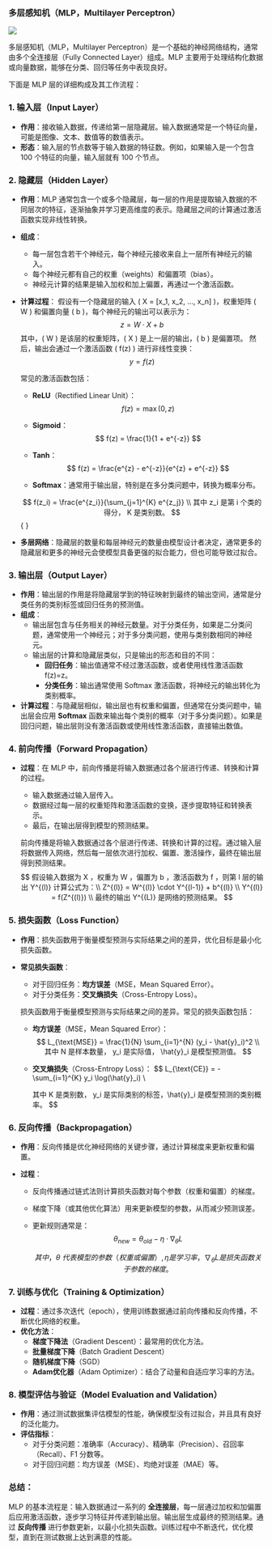### 多层感知机（MLP，Multilayer Perceptron）

![](C:\Users\边贺贺\Documents\github\note\机器学习笔记\图片\MLP\MLP-1.png)



多层感知机（MLP，Multilayer Perceptron）是一个基础的神经网络结构，通常由多个全连接层（Fully Connected Layer）组成。MLP 主要用于处理结构化数据或向量数据，能够在分类、回归等任务中表现良好。

下面是 MLP 层的详细构成及其工作流程：

### 1. **输入层（Input Layer）**
   - **作用**：接收输入数据，传递给第一层隐藏层。输入数据通常是一个特征向量，可能是图像、文本、数值等的数值表示。
   - **形态**：输入层的节点数等于输入数据的特征数。例如，如果输入是一个包含 100 个特征的向量，输入层就有 100 个节点。

### 2. **隐藏层（Hidden Layer）**
   - **作用**：MLP 通常包含一个或多个隐藏层，每一层的作用是提取输入数据的不同层次的特征，逐渐抽象并学习更高维度的表示。隐藏层之间的计算通过激活函数实现非线性转换。
   - **组成**：
     - 每一层包含若干个神经元，每个神经元接收来自上一层所有神经元的输入。
     - 每个神经元都有自己的权重（weights）和偏置项（bias）。
     - 神经元计算的结果是输入加权和加上偏置，再通过一个激活函数。
   - **计算过程**：
     假设有一个隐藏层的输入 \( X = [x_1, x_2, ..., x_n] \)，权重矩阵 \( W \) 和偏置向量 \( b \)，每个神经元的输出可以表示为：
     $$
        z = W \cdot X + b
     $$
     其中，\( W \) 是该层的权重矩阵，\( X \) 是上一层的输出，\( b \) 是偏置项。
     然后，输出会通过一个激活函数 \( f(z) \) 进行非线性变换：
     $$
     y = f(z)
     $$
     
     常见的激活函数包括：
     
     - **ReLU**（Rectified Linear Unit）：
       $$
       f(z) = \max(0, z)
       $$
       
     - **Sigmoid**：
       $$
       f(z) = \frac{1}{1 + e^{-z}} 
       $$
       
     - **Tanh**：
       $$
        f(z) = \frac{e^{z} - e^{-z}}{e^{z} + e^{-z}}
       $$
       
     - **Softmax**：通常用于输出层，特别是在多分类问题中，转换为概率分布。
     
     $$
     f(z_i) = \frac{e^{z_i}}{\sum_{j=1}^{K} e^{z_j}}  \\ 其中  z_i 是第  i 个类的得分， K  是类别数。
     $$ { }
     
     
     
   - **多层网络**：隐藏层的数量和每层神经元的数量由模型设计者决定，通常更多的隐藏层和更多的神经元会使模型具备更强的拟合能力，但也可能导致过拟合。

### 3. **输出层（Output Layer）**
   - **作用**：输出层的作用是将隐藏层学到的特征映射到最终的输出空间，通常是分类任务的类别标签或回归任务的预测值。
   - **组成**：
     - 输出层包含与任务相关的神经元数量。对于分类任务，如果是二分类问题，通常使用一个神经元；对于多分类问题，使用与类别数相同的神经元。
     - 输出层的计算和隐藏层类似，只是输出的形态和目的不同：
       - **回归任务**：输出值通常不经过激活函数，或者使用线性激活函数 f(z)=z。
       - **分类任务**：输出通常使用 Softmax 激活函数，将神经元的输出转化为类别概率。
   - **计算过程**：与隐藏层相似，输出层也有权重和偏置，但通常在分类问题中，输出层会应用 **Softmax** 函数来输出每个类别的概率（对于多分类问题）。如果是回归问题，输出层则没有激活函数或使用线性激活函数，直接输出数值。

### 4. **前向传播（Forward Propagation）**
   - **过程**：在 MLP 中，前向传播是将输入数据通过各个层进行传递、转换和计算的过程。
     - 输入数据通过输入层传入。
     - 数据经过每一层的权重矩阵和激活函数的变换，逐步提取特征和转换表示。
     - 最后，在输出层得到模型的预测结果。
     
     前向传播是将输入数据通过各个层进行传递、转换和计算的过程。通过输入层将数据传入网络，然后每一层依次进行加权、偏置、激活操作，最终在输出层得到预测结果。
     $$
     假设输入数据为 X ，权重为  W ，偏置为  b ，激活函数为  f ，则第 l  层的输出  Y^{(l)}  计算公式为：\\ Z^{(l)} = W^{(l)} \cdot Y^{(l-1)} + b^{(l)}  \\    Y^{(l)} = f(Z^{(l)})  \\     最终的输出  Y^{(L)}  是网络的预测结果。
     $$
      

### 5. **损失函数（Loss Function）**
   - **作用**：损失函数用于衡量模型预测与实际结果之间的差异，优化目标是最小化损失函数。

   - **常见损失函数**：
     - 对于回归任务：**均方误差**（MSE，Mean Squared Error）。
     - 对于分类任务：**交叉熵损失**（Cross-Entropy Loss）。
     
     损失函数用于衡量模型预测与实际结果之间的差异。常见的损失函数包括：
     
        - **均方误差**（MSE，Mean Squared Error）：
          $$
          L_{\text{MSE}} = \frac{1}{N} \sum_{i=1}^{N} (y_i - \hat{y}_i)^2   \\  其中  N  是样本数量， y_i  是实际值， \hat{y}_i  是模型预测值。
          $$
          
     
        - **交叉熵损失**（Cross-Entropy Loss）：
          $$
          L_{\text{CE}} = - \sum_{i=1}^{K} y_i \log(\hat{y}_i)
          \\
          
          其中  K  是类别数， y_i  是实际类别的标签，\hat{y}_i  是模型预测的类别概率。
          $$
          

### 6. **反向传播（Backpropagation）**
   - **作用**：反向传播是优化神经网络的关键步骤，通过计算梯度来更新权重和偏置。

   - **过程**：
     - 反向传播通过链式法则计算损失函数对每个参数（权重和偏置）的梯度。
     
     - 梯度下降（或其他优化算法）用来更新模型的参数，从而减少预测误差。
     
     - 更新规则通常是：
       $$
       \theta_{new} = \theta_{old} - \eta \cdot \nabla_\theta L
       $$
     
       $$
       其中，\theta \ 代表模型的参数（权重或偏置）,\eta 是学习率，\nabla_\theta L  是损失函数关于参数的梯度。
       $$
     
       

### 7. **训练与优化（Training & Optimization）**
   - **过程**：通过多次迭代（epoch），使用训练数据通过前向传播和反向传播，不断优化网络的权重。
   - **优化方法**：
     - **梯度下降法**（Gradient Descent）：最常用的优化方法。
     - **批量梯度下降**（Batch Gradient Descent）
     - **随机梯度下降**（SGD）
     - **Adam优化器**（Adam Optimizer）：结合了动量和自适应学习率的方法。

### 8. **模型评估与验证（Model Evaluation and Validation）**
   - **作用**：通过测试数据集评估模型的性能，确保模型没有过拟合，并且具有良好的泛化能力。
   - **评估指标**：
     - 对于分类问题：准确率（Accuracy）、精确率（Precision）、召回率（Recall）、F1 分数等。
     - 对于回归问题：均方误差（MSE）、均绝对误差（MAE）等。

### 总结：
MLP 的基本流程是：输入数据通过一系列的 **全连接层**，每一层通过加权和加偏置后应用激活函数，逐步学习特征并传递到输出层。输出层生成最终的预测结果。通过 **反向传播** 进行参数更新，以最小化损失函数。训练过程中不断迭代，优化模型，直到在测试数据上达到满意的性能。

   

